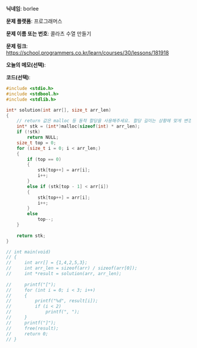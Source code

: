 **닉네임**: borlee

**문제 플랫폼**: 프로그래머스

**문제 이름 또는 번호**: 콜라츠 수열 만들기

**문제 링크**: https://school.programmers.co.kr/learn/courses/30/lessons/181918

**오늘의 메모(선택)**: 


**코드(선택)**:

```c
#include <stdio.h>
#include <stdbool.h>
#include <stdlib.h>

int* solution(int arr[], size_t arr_len) 
{
    // return 값은 malloc 등 동적 할당을 사용해주세요. 할당 길이는 상황에 맞게 변경해주세요.
    int* stk = (int*)malloc(sizeof(int) * arr_len);
    if (!stk)
        return NULL;
    size_t top = 0;
    for (size_t i = 0; i < arr_len;)
    {
        if (top == 0)
        {
            stk[top++] = arr[i];
            i++;
        }
        else if (stk[top - 1] < arr[i])
        {
            stk[top++] = arr[i];
            i++;
        }
        else
            top--;
    }
        
    return stk;
}

// int main(void)
// {
//     int arr[] = {1,4,2,5,3};
//     int arr_len = sizeof(arr) / sizeof(arr[0]);
//     int *result = solution(arr, arr_len);
    
//     printf("[");
//     for (int i = 0; i < 3; i++)
//     {
//         printf("%d", result[i]);
//         if (i < 2)
//             printf(", ");
//     }
//     printf("]");
//     free(result);
//     return 0;
// }
```

